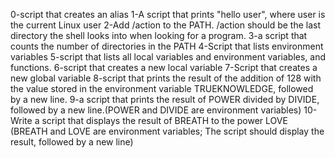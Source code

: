 0-script that creates an alias
1-A script that prints "hello user", where user is the current Linux user
2-Add /action to the PATH. /action should be the last directory the shell looks into when looking for a program.
3-a script that counts the number of directories in the PATH
4-Script that lists environment variables
5-script that lists all local variables and environment variables, and functions.
6-script that creates a new local variable
7-Script that creates a new global variable
8-script that prints the result of the addition of 128 with the value stored in the environment variable TRUEKNOWLEDGE, followed by a new line.
9-a script that prints the result of POWER divided by DIVIDE, followed by a new line.(POWER and DIVIDE are environment variables)
10- Write a script that displays the result of BREATH to the power LOVE (BREATH and LOVE are environment variables; The script should display the result, followed by a new line)
